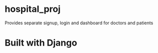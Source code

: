 # hospital_proj
Provides separate signup, login and dashboard for doctors and patients

# Built with Django
